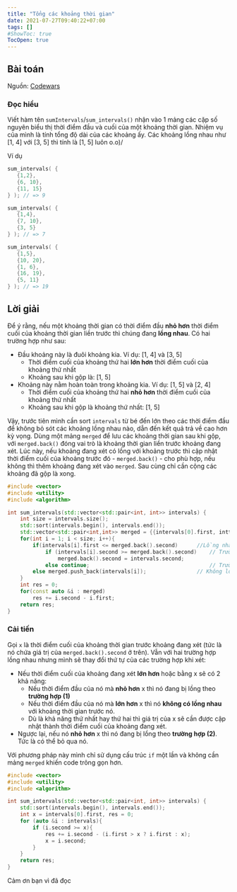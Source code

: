 ```yaml
---
title: "Tổng các khoảng thời gian"
date: 2021-07-27T09:40:22+07:00
tags: []
#ShowToc: true
TocOpen: true
---
```


## Bài toán
Nguồn: [Codewars](https://www.codewars.com/kata/52b7ed099cdc285c300001cd)
### Đọc hiểu
Viết hàm tên `sumIntervals`/`sum_intervals()` nhận vào 1 mảng các cặp số nguyên biểu thị thời điểm đầu và cuối của một khoảng thời gian. Nhiệm vụ của mình là tính tổng độ dài của các khoảng ấy. Các khoảng lồng nhau như [1, 4] với [3, 5] thì tính là [1, 5] luôn o.o)/ 

Ví dụ
```cpp
sum_intervals( {
   {1,2},
   {6, 10},
   {11, 15}
} ); // => 9

sum_intervals( {
   {1,4},
   {7, 10},
   {3, 5}
} ); // => 7

sum_intervals( {
   {1,5},
   {10, 20},
   {1, 6},
   {16, 19},
   {5, 11}
} ); // => 19
```
## Lời giải
Để ý rằng, nếu một khoảng thời gian có thời điểm đầu **nhỏ hơn** thời điểm cuối của khoảng thời gian liền trước thì chúng đang **lồng nhau**. Có hai trường hợp như sau:
- Đầu khoảng này là đuôi khoảng kia. Ví dụ: [1, 4] và [3, 5]
    - Thời điểm cuối của khoảng thứ hai **lớn hơn** thời điểm cuối của khoảng thứ nhất
    - Khoảng sau khi gộp là: [1, 5]
- Khoảng này nằm hoàn toàn trong khoảng kia. Ví dụ: [1, 5] và [2, 4]
    - Thời điểm cuối của khoảng thứ hai **nhỏ hơn** thời điểm cuối của khoảng thứ nhất
    - Khoảng sau khi gộp là khoảng thứ nhất: [1, 5]

Vậy, trước tiên mình cần sort `intervals` từ bé đến lớn theo các thời điểm đầu để không bỏ sót các khoảng lồng nhau nào, dẫn đến kết quả trả về cao hơn kỳ vọng. Dùng một mảng `merged` để lưu các khoảng thời gian sau khi gộp, với `merged.back()` đóng vai trò là khoảng thời gian liền trước khoảng đang xét. Lúc này, nếu khoảng đang xét có lồng với khoảng trước thì cập nhật thời điểm cuối của khoảng trước đó - `merged.back()` -  cho phù hợp, nếu không thì thêm khoảng đang xét vào `merged`. Sau cùng chỉ cần cộng các khoảng đã gộp là xong.
```cpp
#include <vector>
#include <utility>
#include <algorithm>

int sum_intervals(std::vector<std::pair<int, int>> intervals) {
    int size = intervals.size();
    std::sort(intervals.begin(), intervals.end());
    std::vector<std::pair<int,int>> merged = {{intervals[0].first, inttervals[0].second}};
    for(int i = 1; i < size; i++){
        if(intervals[i].first <= merged.back().second)      //Lồng nhau:
            if (intervals[i].second >= merged.back().second)    // Trường hợp (1)
                merged.back().second = intervals.second; 
            else continue;                                      // Trường hợp (2)
        else merged.push_back(intervals[i]);                // Không lồng nhau
    }
    int res = 0;
    for(const auto &i : merged)
        res += i.second - i.first;   
    return res;
}

```
### Cải tiến 
Gọi `x` là thời điểm cuối của khoảng thời gian trước khoảng đang xét (tức là nó chứa giá trị của `merged.back().second` ở trên). Vẫn với hai trường hợp lồng nhau nhưng mình sẽ thay đổi thứ tự của các trường hợp khi xét: 
- Nếu thời điểm cuối của khoảng đang xét **lớn hơn** hoặc bằng x sẽ có 2 khả năng:
    - Nếu thời điểm đầu của nó mà **nhỏ hơn** x thì nó đang bị lồng theo **trường hợp (1)**
    - Nếu thời điểm đầu của nó mà **lớn hơn** x thì nó **không có lồng nhau** với khoảng thời gian trước nó. 
    - Dù là khả năng thứ nhất hay thứ hai thì giá trị của x sẽ cần được cập nhật thành thời điểm cuối của khoảng đang xét.
- Ngược lại, nếu nó **nhỏ hơn** x thì nó đang bị lồng theo **trường hợp (2)**. Tức là có thể bỏ qua nó.

Với phương pháp này mình chỉ sử dụng cấu trúc `if` một lần và không cần mảng `merged` khiến code trông gọn hơn.
```cpp
#include <vector>
#include <utility>
#include <algorithm>

int sum_intervals(std::vector<std::pair<int, int>> intervals) {
    std::sort(intervals.begin(), intervals.end());
    int x = intervals[0].first, res = 0;
    for (auto &i : intervals){
        if (i.second >= x){
            res += i.second - (i.first > x ? i.first : x);
            x = i.second;
        }    
    }
    return res;
}
```
Cảm ơn bạn vì đã đọc